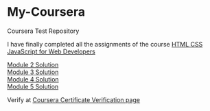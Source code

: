 # My-Coursera
Coursera Test Repository

I have finally completed all the assignments of the course [HTML CSS JavaScript for Web Developers](https://www.coursera.org/learn/html-css-javascript-for-web-developers)  

[Module 2 Solution](https://arpanpal99.github.io/My-Coursera/Module_2_Assignment/)  
[Module 3 Solution](https://arpanpal99.github.io/My-Coursera/Module_3_Assignment/)  
[Module 4 Solution](https://arpanpal99.github.io/My-Coursera/Module_4_Assignment/)  
[Module 5 Solution](https://arpanpal99.github.io/My-Coursera/Module_5_Assignment/)  

Verify at [Coursera Certificate Verification page](https://www.coursera.org/account/accomplishments/verify/WMYB9PU2TBD2)  
